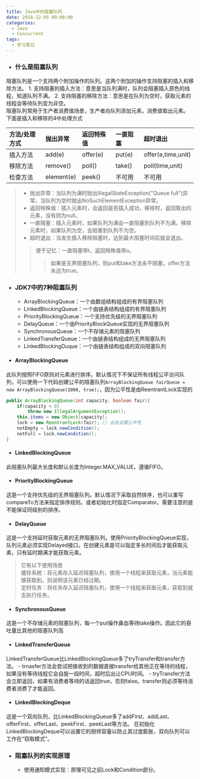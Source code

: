 ```yaml
---
title: Java中的阻塞队列
date: 2018-12-05 09:00:00
categories:
  - Java
  - Concurrent
tags:
  - 学习笔记
---
```


- ### 什么是阻塞队列
阻塞队列是一个支持两个附加操作的队列。这两个附加的操作支持阻塞的插入和移除方法。
    1. 支持阻塞的插入方法：意思是当队列满时，队列会阻塞插入原色的线程，知道队列不满。
    2. 支持阻塞的移除方法：意思是在队列为空时，获取元素的线程会等待队列变为非空。  
阻塞队列常用于生产者消费值场景，生产者向队列添加元素，消费值取出元素。  
下面是插入和移除的4中处理方式

| 方法/处理方式 | 抛出异常   | 返回特殊值 | 一直阻塞 | 超时退出           |
| :---          | :---       | :---       | :---     | :---               |
| 插入方法      | add(e)     | offer(e)   | put(e)   | offer(e,time,unit) |
| 移除方法      | remove()   | poll()     | take()   | poll(time,unit)    |
| 检查方法      | element(e) | peek()     | 不可用   | 不可用             |

> - 抛出异常：当队列为满时抛出IllegalStateException("Queue full")异常，当队列为空时抛出NoSuchElementException异常。
> - 返回特殊值：插入元素时，会返回是否插入成功，移除时，返回取出的元素，没有则为null。
> - 一直阻塞：插入元素时，如果队列为满会一直阻塞到队列不为满，移除元素时，如果队列为空，会阻塞到队列不为空。
> - 超时退出：当发生插入移除阻塞时，达到最大阻塞时间后就会退出。
>> 便于记忆：一直阻塞带t，返回特殊值带o。
>>> 如果是无界阻塞队列，则put和take方法永不阻塞，offer方法永远为true。

- ### JDK7中的7种阻塞队列
    - ArrayBlockingQueue：一个由数组结构组成的有界阻塞队列
    - LinkedBlockingQueue：一个由链表结构组成的有界阻塞队列
    - PriorityBlockingQueue：一个支持优先级的无界阻塞队列
    - DelayQueue：一个由PriorityBlockQueue实现的无界阻塞队列
    - SynchronousQueue：一个不存储元素的阻塞队列
    - LinkedTransferQueue：一个由链表结构组成的无界阻塞队列
    - LinkedBlockingDuque：一个由链表结构组成的双向阻塞队列

- #### ArrayBlockingQueue
此队列按照FIFO原则对元素进行排序。默认情况下不保证所有线程公平访问队列，可以使用一下代码创建公平的阻塞队列```ArrayBlockingQueue fairQueue = new ArrayBlockingQueue(1000, true);```，因为公平性是由ReentrantLock实现的
```java
public ArrayBlockingQueue(int capacity, boolean fair){
    if(capacity < 0)
        throw new IllegalArgumentException();
    this.items = new Object[capacity];
    lock = new ReentrantLock(fair); // 此处设置公平性
    notEmpty = lock.newCondition();
    notFull = lock.newCondition();
}
```

- #### LinkedBlockingQueue
此阻塞队列最大长度和默认长度为Integer.MAX_VALUE，遵循FIFO。

- #### PriorityBlockingQueue
这是一个支持优先级的无界阻塞队列。默认情况下采取自然排序，也可以重写compareTo方法来指定排序规则。或者初始化时指定Comparator。需要注意的是不能保证同级别的排序。

- #### DelayQueue
这是一个支持延时获取元素的无界阻塞队列。使用PriorityBlockingQueue实现，队列元素必须实现Delayed接口，在创建元素是可以指定多长时间后才能获取元素，只有延时期满才能获取元素。
> 它有以下使用场景  
> 缓存系统：将元素存入延迟阻塞队列，使用一个线程来获取元素，当元素能够获取到，则说明该元素已经过期。  
> 定时任务：将任务存入延迟阻塞队列，使用一个线程来获取元素，获取到就去执行任务。

- #### SynchronousQueue
这是一个不存储元素的阻塞队列，每一个put操作鼻血等待take操作。因此它的吞吐量比其他的阻塞队列高

- #### LinkedTransferQueue
LinkedTransferQueue比LinkedBlockingQueue多了tryTransfer和transfer方法。
    - trnasfer方法会尝试把接收到的数据直接transfer给其他正在等待的线程，如果没有等待线程它会自旋一段时间，超时后出让CPU时间。
    - tryTransfer方法会立即返回，如果有消费者等待的话返回true，否则false。transfer则必须等待消费者消费了才能返回。

- #### LinkedBlockingDeque
这是一个双向队列，比LinkedBlockingQueue多了addFirst、addLast、offerFirst、offerLast、peekFirst、peekLast等方法。
在初始化LinkedBlockingDeque可以设置它的厨师容量以防止其过度膨胀，双向队列可以工作在“窃取模式”。

- ### 阻塞队列的实现原理
    - 使用通知模式实现：原理可见之前Lock和Condition部分。
